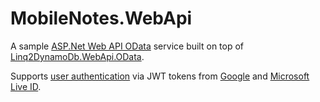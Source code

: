 # MobileNotes.WebApi

A sample [ASP.Net Web API OData](https://docs.microsoft.com/en-us/aspnet/web-api/overview/odata-support-in-aspnet-web-api/) service built on top of [Linq2DynamoDb.WebApi.OData](https://www.nuget.org/packages/Linq2DynamoDb.WebApi.OData/).

Supports [user authentication](https://github.com/scale-tone/linq2dynamodb/blob/master/Samples/MobileNotes/MobileNotes.OAuth/AuthRoutine.cs) via JWT tokens from [Google](https://github.com/scale-tone/linq2dynamodb/blob/master/Samples/MobileNotes/MobileNotes.OAuth/GoogleJwtParser.cs) and [Microsoft Live ID](https://github.com/scale-tone/linq2dynamodb/blob/master/Samples/MobileNotes/MobileNotes.OAuth/LiveIdJwtParser.cs).


